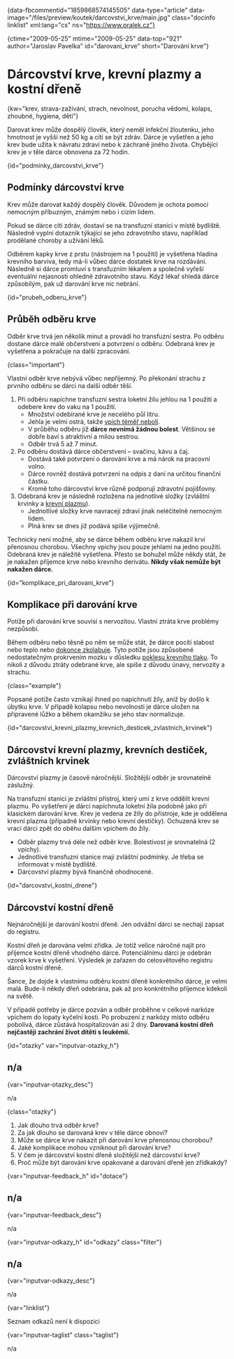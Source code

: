 
{data-fbcommentid="1859868574145505" data-type="article" data-image="/files/preview/koutek/darcovstvi_krve/main.jpg" class="docinfo linklist" xml:lang="cs" ns="https://www.pralek.cz"}

{ctime="2009-05-25" mtime="2009-05-25" data-top="921" author="Jaroslav Pavelka" id="darovani_krve" short="Darování krve"}

# Dárcovství krve, krevní plazmy a kostní dřeně

<!-- generated attribute kw by user_updatekw.sh on 2021-12-06, do not edit -->

{kw="krev, strava-zažívání, strach, nevolnost, porucha vědomí, kolaps, zhoubné, hygiena, děti"}

Darovat krev může dospělý člověk, který neměl infekční žloutenku, jeho hmotnost je vyšší než 50 kg a cítí se být zdráv. Dárce je vyšetřen a jeho krev bude užita k návratu zdraví nebo k záchraně jiného života. Chybějící krev je v těle dárce obnovena za 72 hodin.

{id="podminky\_darcovstvi\_krve"}

## Podmínky dárcovství krve

Krev může darovat každý dospělý člověk. Důvodem je ochota pomoci nemocným příbuzným, známým nebo i cizím lidem.

Pokud se dárce cítí zdráv, dostaví se na transfuzní stanici v místě bydliště. Následně vyplní dotazník týkající se jeho zdravotního stavu, například prodělané choroby a užívání léků.

Odběrem kapky krve z prstu (nástrojem na 1 použití) je vyšetřena hladina krevního barviva, tedy má-li vůbec dárce dostatek krve na rozdávání. Následně si dárce promluví s transfuzním lékařem a společně vyřeší eventuální nejasnosti ohledně zdravotního stavu. Když lékař shledá dárce způsobilým, pak už darování krve nic nebrání.

{id="prubeh\_odberu\_krve"}

## Průběh odběru krve

Odběr krve trvá jen několik minut a provádí ho transfuzní sestra. Po odběru dostane dárce malé občerstvení a potvrzení o odběru. Odebraná krev je vyšetřena a pokračuje na další zpracování.

{class="important"}

Vlastní odběr krve nebývá vůbec nepříjemný. Po překonání strachu z prvního odběru se dárci na další odběr těší.

  1. Při odběru napíchne transfuzní sestra loketní žílu jehlou na 1 použití a odebere krev do vaku na 1 použití. 
      * Množství odebírané krve je necelého půl litru.
      * Jehla je velmi ostrá, takže [vpich téměř nebolí][1].
      * V průběhu odběru již **dárce nevnímá žádnou bolest**. Většinou se dobře baví s atraktivní a milou sestrou.
      * Odběr trvá 5 až 7 minut.
  2. Po odběru dostává dárce občerstvení – svačinu, kávu a čaj. 
      * Dostává také potvrzení o darování krve a má nárok na pracovní volno.
      * Dárce rovněž dostává potvrzení na odpis z daní na určitou finanční částku.
      * Kromě toho dárcovství krve různě podporují zdravotní pojišťovny.
  3. Odebraná krev je následně rozložena na jednotlivé složky (zvláštní krvinky a [krevní plazmu][2]). 
      * Jednotlivé složky krve navracejí zdraví jinak neléčitelně nemocným lidem.
      * Plná krev se dnes již podává spíše výjimečně.

Technicky není možné, aby se dárce během odběru krve nakazil krví přenosnou chorobou. Všechny vpichy jsou pouze jehlami na jedno použití. Odebraná krev je náležitě vyšetřena. Přesto se bohužel může někdy stát, že je nakažen příjemce krve nebo krevního derivátu. **Nikdy však nemůže být nakažen dárce.**

{id="komplikace\_pri\_darovani_krve"}

## Komplikace při darování krve

Potíže při darování krve souvisí s nervozitou. Vlastní ztráta krve problémy nezpůsobí.

Během odběru nebo těsně po něm se může stát, že dárce pocítí slabost nebo teplo nebo [dokonce zkolabuje][3]. Tyto potíže jsou způsobené nedostatečným prokrvením mozku v důsledku [poklesu krevního tlaku][4]. To nikoli z důvodu ztráty odebrané krve, ale spíše z důvodu únavy, nervozity a strachu.

{class="example"}

Popsané potíže často vznikají ihned po napíchnutí žíly, aniž by došlo k úbytku krve. V případě kolapsu nebo nevolnosti je dárce uložen na připravené lůžko a během okamžiku se jeho stav normalizuje.

{id="darcovstvi\_krevni\_plazmy\_krevnich\_desticek\_zvlastnich\_krvinek"}

## Dárcovství krevní plazmy, krevních destiček, zvláštních krvinek

Dárcovství plazmy je časově náročnější. Složitější odběr je srovnatelně záslužný.

Na transfuzní stanici je zvláštní přístroj, který umí z krve oddělit krevní plazmu. Po vyšetření je dárci napíchnuta loketní žíla podobně jako při klasickém darování krve. Krev je vedena ze žíly do přístroje, kde je oddělena krevní plazma (případně krvinky nebo krevní destičky). Ochuzená krev se vrací dárci zpět do oběhu dalším vpichem do žíly.

  * Odběr plazmy trvá déle než odběr krve. Bolestivost je srovnatelná (2 vpichy).
  * Jednotlivé transfuzní stanice mají zvláštní podmínky. Je třeba se informovat v místě bydliště.
  * Dárcovství plazmy bývá finančně ohodnocené.

{id="darcovstvi\_kostni\_drene"}

## Dárcovství kostní dřeně

Nejnáročnější je darování kostní dřeně. Jen odvážní dárci se nechají zapsat do registru.

Kostní dřeň je darována velmi zřídka. Je totiž velice náročné najít pro příjemce kostní dřeně vhodného dárce. Potenciálnímu dárci je odebrán vzorek krve k vyšetření. Výsledek je zařazen do celosvětového registru dárců kostní dřeně.

Šance, že dojde k vlastnímu odběru kostní dřeně konkrétního dárce, je velmi malá. Bude-li někdy dřeň odebrána, pak až pro konkrétního příjemce kdekoli na světě.

V případě potřeby je dárce pozván a odběr proběhne v celkové narkóze vpichem do lopaty kyčelní kosti. Po probuzení z narkózy místo odběru pobolívá, dárce zůstává hospitalizován asi 2 dny. **Darovaná kostní dřeň nejčastěji zachrání život dítěti s leukémií.**

{id="otazky" var="inputvar-otazky_h"}

## n/a

{var="inputvar-otazky_desc"}

n/a

{class="otazky"}

  1. Jak dlouho trvá odběr krve?
  2. Za jak dlouho se darovaná krev v těle dárce obnoví?
  3. Může se dárce krve nakazit při darování krve přenosnou chorobou?
  4. Jaké komplikace mohou vzniknout při darování krve?
  5. V čem je dárcovství kostní dřeně složitější než dárcovství krve?
  6. Proč může být darování krve opakované a darování dřeně jen zřídkakdy?

{var="inputvar-feedback_h" id="dotace"}

## n/a

{var="inputvar-feedback_desc"}

n/a

{var="inputvar-odkazy_h" id="odkazy" class="filter"}

## n/a

{var="inputvar-odkazy_desc"}

n/a

{var="linklist"}

Seznam odkazů není k dispozici

{var="inputvar-taglist" class="taglist"}

n/a

 [1]: zavazna_poraneni
 [2]: uzliny
 [3]: kolaps
 [4]: krevni_tlak

